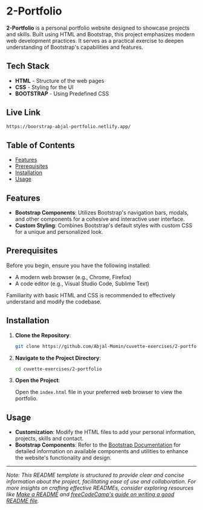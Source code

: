 # 2-Portfolio

**2-Portfolio** is a personal portfolio website designed to showcase projects and skills. Built using HTML and Bootstrap, this project emphasizes modern web development practices. It serves as a practical exercise to deepen understanding of Bootstrap's capabilities and features.

## Tech Stack

- **HTML** - Structure of the web pages
- **CSS** - Styling for the UI
- **BOOTSTRAP** - Using Predefined CSS

## Live Link

```bash
https://boorstrap-abjal-portfolio.netlify.app/
```

## Table of Contents

- [Features](#features)
- [Prerequisites](#prerequisites)
- [Installation](#installation)
- [Usage](#usage)

## Features

- **Bootstrap Components**: Utilizes Bootstrap's navigation bars, modals, and other components for a cohesive and interactive user interface.
- **Custom Styling**: Combines Bootstrap's default styles with custom CSS for a unique and personalized look.

## Prerequisites

Before you begin, ensure you have the following installed:

- A modern web browser (e.g., Chrome, Firefox)
- A code editor (e.g., Visual Studio Code, Sublime Text)

Familiarity with basic HTML and CSS is recommended to effectively understand and modify the codebase.

## Installation

1. **Clone the Repository**:

   ```bash
   git clone https://github.com/Abjal-Momin/cuvette-exercises/2-portfolio.git
   ```

2. **Navigate to the Project Directory**:

   ```bash
   cd cuvette-exercises/2-portfolio
   ```

3. **Open the Project**:

   Open the `index.html` file in your preferred web browser to view the portfolio.

## Usage

- **Customization**: Modify the HTML files to add your personal information, projects, skills and contact.
- **Bootstrap Components**: Refer to the [Bootstrap Documentation](https://getbootstrap.com/docs/5.0/getting-started/introduction/) for detailed information on available components and utilities to enhance the website's functionality and design.

---

_Note: This README template is structured to provide clear and concise information about the project, facilitating ease of use and collaboration. For more insights on crafting effective READMEs, consider exploring resources like [Make a README](https://www.makeareadme.com/) and [freeCodeCamp's guide on writing a good README file](https://www.freecodecamp.org/news/how-to-write-a-good-readme-file/)._
